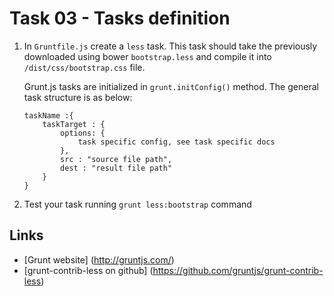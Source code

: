 Task 03 - Tasks definition
====================

1. In `Gruntfile.js` create a `less` task. This task should take the previously downloaded using bower `bootstrap.less` and compile it into `/dist/css/bootstrap.css` file.

    Grunt.js tasks are initialized in `grunt.initConfig()` method. The general task structure is as below:
    ```
    taskName :{
        taskTarget : {
            options: {
                task specific config, see task specific docs
            },
            src : "source file path",
            dest : "result file path"
        }
    }
    ```

2. Test your task running `grunt less:bootstrap` command

## Links
- [Grunt website] (http://gruntjs.com/)
- [grunt-contrib-less on github] (https://github.com/gruntjs/grunt-contrib-less)


